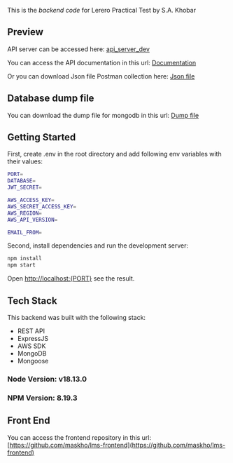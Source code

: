 This is the _backend code_ for Lerero Practical Test by S.A. Khobar

## Preview

API server can be accessed here: [api_server_dev](http://ec2-108-137-51-188.ap-southeast-3.compute.amazonaws.com:8000/api)

You can access the API documentation in this url: [Documentation](https://documenter.getpostman.com/view/11180673/2s93RXrVQ9)

Or you can download Json file Postman collection here: [Json file](https://file.io/FLjlPlBvbSI1)

## Database dump file
You can download the dump file for mongodb in this url: [Dump file](https://file.io/5qCmcdE5FvyQ)

## Getting Started

First, create .env in the root directory and add following env variables with their values:

```bash
PORT=
DATABASE=
JWT_SECRET=

AWS_ACCESS_KEY=
AWS_SECRET_ACCESS_KEY=
AWS_REGION=
AWS_API_VERSION=

EMAIL_FROM=
```

Second, install dependencies and run the development server:

```bash
npm install
npm start
```

Open [http://localhost:{PORT}](http://localhost:{PORT}) see the result.

## Tech Stack

This backend was built with the following stack:

- REST API
- ExpressJS
- AWS SDK
- MongoDB
- Mongoose

### Node Version: v18.13.0
### NPM Version: 8.19.3


## Front End

You can access the frontend repository in this url: [https://github.com/maskho/lms-frontend](https://github.com/maskho/lms-frontend)
